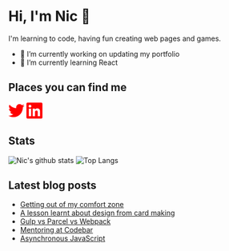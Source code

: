 # Hi, I'm Nic 👋

I'm learning to code, having fun creating web pages and games.

- 🔭 I’m currently working on updating my portfolio
- 🌱 I’m currently learning React

## Places you can find me

[<img height="32" width="32" alt="Twitter" src="images/twitter.svg" />](https://www.twitter.com/nicm4242) [<img height="32" width="32" alt="LinkedIn" src="images/linkedin.svg" />](https://www.linkedin.com/in/nicmayer42/)

## Stats

![Nic's github stats](https://github-readme-stats.vercel.app/api?username=nicm42&show_icons=true&theme=monokai&hide=issues,contribs&hide_rank=true) ![Top Langs](https://github-readme-stats.vercel.app/api/top-langs/?username=nicm42&layout=compact)

## Latest blog posts

<!-- HASHNODE:START -->
- [Getting out of my comfort zone](https://nicm42.hashnode.dev/getting-out-of-my-comfort-zone)
- [A lesson learnt about design from card making](https://nicm42.hashnode.dev/a-lesson-learnt-about-design-from-card-making)
- [Gulp vs Parcel vs Webpack](https://nicm42.hashnode.dev/gulp-vs-parcel-vs-webpack)
- [Mentoring at Codebar](https://nicm42.hashnode.dev/mentoring-at-codebar)
- [Asynchronous JavaScript](https://nicm42.hashnode.dev/asynchronous-javascript)
<!-- HASHNODE:END -->

<!-- **nicm42/nicm42** is a ✨ _special_ ✨ repository because its `README.md` (this file) appears on your GitHub profile.

Here are some ideas to get you started:

- 🔭 I’m currently working on ...
- 🌱 I’m currently learning ...
- 👯 I’m looking to collaborate on ...
- 🤔 I’m looking for help with ...
- 💬 Ask me about ...
- 📫 How to reach me: ...
- 😄 Pronouns: ...
- ⚡ Fun fact: ...
-->
